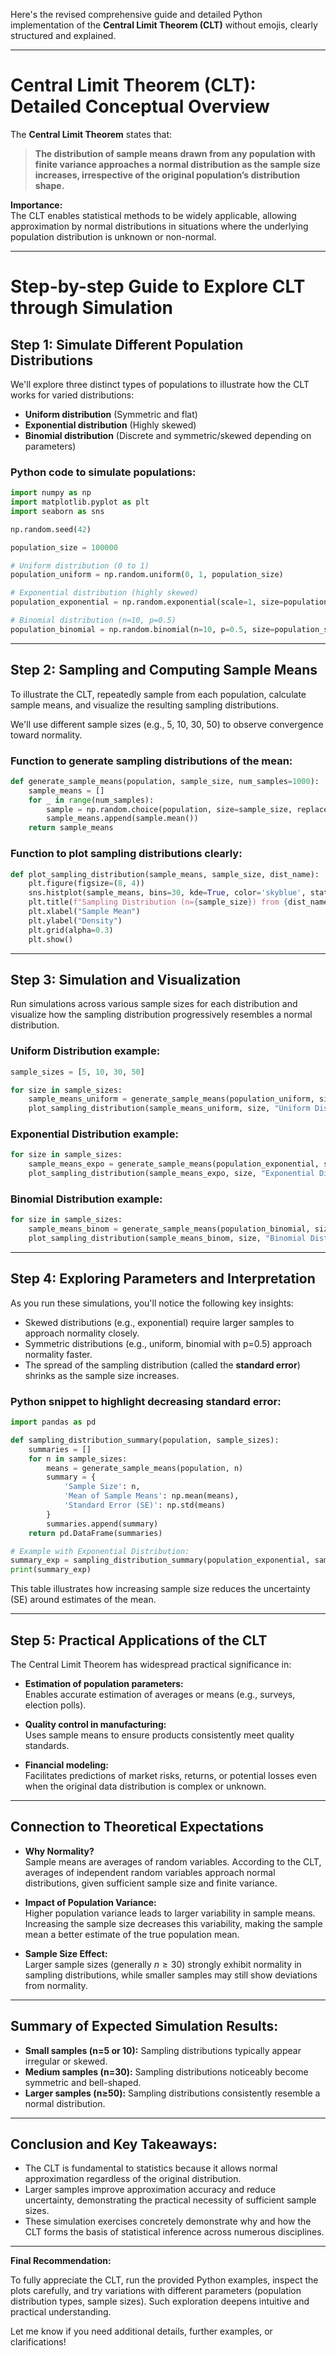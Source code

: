 Here's the revised comprehensive guide and detailed Python implementation of the **Central Limit Theorem (CLT)** without emojis, clearly structured and explained.

---

# Central Limit Theorem (CLT): Detailed Conceptual Overview

The **Central Limit Theorem** states that:

> **The distribution of sample means drawn from any population with finite variance approaches a normal distribution as the sample size increases, irrespective of the original population’s distribution shape.**

**Importance:**  
The CLT enables statistical methods to be widely applicable, allowing approximation by normal distributions in situations where the underlying population distribution is unknown or non-normal.

---

# Step-by-step Guide to Explore CLT through Simulation

## Step 1: Simulate Different Population Distributions

We'll explore three distinct types of populations to illustrate how the CLT works for varied distributions:

- **Uniform distribution** (Symmetric and flat)
- **Exponential distribution** (Highly skewed)
- **Binomial distribution** (Discrete and symmetric/skewed depending on parameters)

### Python code to simulate populations:

```python
import numpy as np
import matplotlib.pyplot as plt
import seaborn as sns

np.random.seed(42)

population_size = 100000

# Uniform distribution (0 to 1)
population_uniform = np.random.uniform(0, 1, population_size)

# Exponential distribution (highly skewed)
population_exponential = np.random.exponential(scale=1, size=population_size)

# Binomial distribution (n=10, p=0.5)
population_binomial = np.random.binomial(n=10, p=0.5, size=population_size)
```

---

## Step 2: Sampling and Computing Sample Means

To illustrate the CLT, repeatedly sample from each population, calculate sample means, and visualize the resulting sampling distributions.

We'll use different sample sizes (e.g., 5, 10, 30, 50) to observe convergence toward normality.

### Function to generate sampling distributions of the mean:

```python
def generate_sample_means(population, sample_size, num_samples=1000):
    sample_means = []
    for _ in range(num_samples):
        sample = np.random.choice(population, size=sample_size, replace=True)
        sample_means.append(sample.mean())
    return sample_means
```

### Function to plot sampling distributions clearly:

```python
def plot_sampling_distribution(sample_means, sample_size, dist_name):
    plt.figure(figsize=(8, 4))
    sns.histplot(sample_means, bins=30, kde=True, color='skyblue', stat="density")
    plt.title(f"Sampling Distribution (n={sample_size}) from {dist_name}")
    plt.xlabel("Sample Mean")
    plt.ylabel("Density")
    plt.grid(alpha=0.3)
    plt.show()
```

---

## Step 3: Simulation and Visualization

Run simulations across various sample sizes for each distribution and visualize how the sampling distribution progressively resembles a normal distribution.

### Uniform Distribution example:

```python
sample_sizes = [5, 10, 30, 50]

for size in sample_sizes:
    sample_means_uniform = generate_sample_means(population_uniform, size)
    plot_sampling_distribution(sample_means_uniform, size, "Uniform Distribution")
```

### Exponential Distribution example:

```python
for size in sample_sizes:
    sample_means_expo = generate_sample_means(population_exponential, size)
    plot_sampling_distribution(sample_means_expo, size, "Exponential Distribution")
```

### Binomial Distribution example:

```python
for size in sample_sizes:
    sample_means_binom = generate_sample_means(population_binomial, size)
    plot_sampling_distribution(sample_means_binom, size, "Binomial Distribution")
```

---

## Step 4: Exploring Parameters and Interpretation

As you run these simulations, you'll notice the following key insights:

- Skewed distributions (e.g., exponential) require larger samples to approach normality closely.
- Symmetric distributions (e.g., uniform, binomial with p=0.5) approach normality faster.
- The spread of the sampling distribution (called the **standard error**) shrinks as the sample size increases.

### Python snippet to highlight decreasing standard error:

```python
import pandas as pd

def sampling_distribution_summary(population, sample_sizes):
    summaries = []
    for n in sample_sizes:
        means = generate_sample_means(population, n)
        summary = {
            'Sample Size': n,
            'Mean of Sample Means': np.mean(means),
            'Standard Error (SE)': np.std(means)
        }
        summaries.append(summary)
    return pd.DataFrame(summaries)

# Example with Exponential Distribution:
summary_exp = sampling_distribution_summary(population_exponential, sample_sizes)
print(summary_exp)
```

This table illustrates how increasing sample size reduces the uncertainty (SE) around estimates of the mean.

---

## Step 5: Practical Applications of the CLT

The Central Limit Theorem has widespread practical significance in:

- **Estimation of population parameters:**  
  Enables accurate estimation of averages or means (e.g., surveys, election polls).

- **Quality control in manufacturing:**  
  Uses sample means to ensure products consistently meet quality standards.

- **Financial modeling:**  
  Facilitates predictions of market risks, returns, or potential losses even when the original data distribution is complex or unknown.

---

## Connection to Theoretical Expectations

- **Why Normality?**  
  Sample means are averages of random variables. According to the CLT, averages of independent random variables approach normal distributions, given sufficient sample size and finite variance.

- **Impact of Population Variance:**  
  Higher population variance leads to larger variability in sample means. Increasing the sample size decreases this variability, making the sample mean a better estimate of the true population mean.

- **Sample Size Effect:**  
  Larger sample sizes (generally $n \geq 30$) strongly exhibit normality in sampling distributions, while smaller samples may still show deviations from normality.

---

## Summary of Expected Simulation Results:

- **Small samples (n=5 or 10):** Sampling distributions typically appear irregular or skewed.
- **Medium samples (n=30):** Sampling distributions noticeably become symmetric and bell-shaped.
- **Larger samples (n≥50):** Sampling distributions consistently resemble a normal distribution.

---

## Conclusion and Key Takeaways:

- The CLT is fundamental to statistics because it allows normal approximation regardless of the original distribution.
- Larger samples improve approximation accuracy and reduce uncertainty, demonstrating the practical necessity of sufficient sample sizes.
- These simulation exercises concretely demonstrate why and how the CLT forms the basis of statistical inference across numerous disciplines.

---

**Final Recommendation:**

To fully appreciate the CLT, run the provided Python examples, inspect the plots carefully, and try variations with different parameters (population distribution types, sample sizes). Such exploration deepens intuitive and practical understanding.

Let me know if you need additional details, further examples, or clarifications!